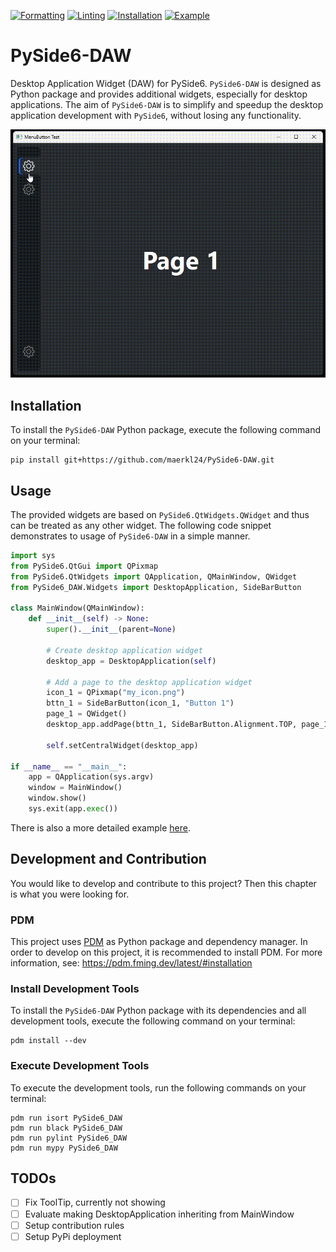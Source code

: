 [![Formatting](https://github.com/maerkl24/PySide6-DAW/actions/workflows/formatting.yml/badge.svg)](https://github.com/maerkl24/PySide6-DAW/actions/workflows/formatting.yml)
[![Linting](https://github.com/maerkl24/PySide6-DAW/actions/workflows/linting.yml/badge.svg)](https://github.com/maerkl24/PySide6-DAW/actions/workflows/linting.yml)
[![Installation](https://github.com/maerkl24/PySide6-DAW/actions/workflows/installation.yml/badge.svg)](https://github.com/maerkl24/PySide6-DAW/actions/workflows/installation.yml)
[![Example](https://github.com/maerkl24/PySide6-DAW/actions/workflows/example.yml/badge.svg)](https://github.com/maerkl24/PySide6-DAW/actions/workflows/example.yml)

# PySide6-DAW

Desktop Application Widget (DAW) for PySide6. ``PySide6-DAW`` is designed as Python package and provides additional
widgets, especially for desktop applications. The aim of ``PySide6-DAW`` is to simplify and speedup the desktop
application development with ``PySide6``, without losing any functionality.

![PySide6-DAW Banner](assets/banner.gif)

## Installation

To install the ``PySide6-DAW`` Python package, execute the following command on your terminal:

```shell
pip install git+https://github.com/maerkl24/PySide6-DAW.git
```

## Usage

The provided widgets are based on ``PySide6.QtWidgets.QWidget`` and thus can be treated as any other widget. The
following code snippet demonstrates to usage of ``PySide6-DAW`` in a simple manner.

```python
import sys
from PySide6.QtGui import QPixmap
from PySide6.QtWidgets import QApplication, QMainWindow, QWidget
from PySide6_DAW.Widgets import DesktopApplication, SideBarButton

class MainWindow(QMainWindow):
    def __init__(self) -> None:
        super().__init__(parent=None)

        # Create desktop application widget
        desktop_app = DesktopApplication(self)

        # Add a page to the desktop application widget
        icon_1 = QPixmap("my_icon.png")
        bttn_1 = SideBarButton(icon_1, "Button 1")
        page_1 = QWidget()
        desktop_app.addPage(bttn_1, SideBarButton.Alignment.TOP, page_1)

        self.setCentralWidget(desktop_app)

if __name__ == "__main__":
    app = QApplication(sys.argv)
    window = MainWindow()
    window.show()
    sys.exit(app.exec())
```

There is also a more detailed example [here](example/__main__.py).

## Development and Contribution

You would like to develop and contribute to this project? Then this chapter is what you were looking for.

### PDM

This project uses [PDM](https://pdm.fming.dev) as Python package and dependency manager. In order to develop on this
project, it is recommended to install PDM. For more information, see: <https://pdm.fming.dev/latest/#installation>

### Install Development Tools

To install the ``PySide6-DAW`` Python package with its dependencies and all development tools, execute the following
command on your terminal:

```shell
pdm install --dev
```

### Execute Development Tools

To execute the development tools, run the following commands on your terminal:

```shell
pdm run isort PySide6_DAW
pdm run black PySide6_DAW
pdm run pylint PySide6_DAW
pdm run mypy PySide6_DAW
```

## TODOs

- [ ] Fix ToolTip, currently not showing
- [ ] Evaluate making DesktopApplication inheriting from MainWindow
- [ ] Setup contribution rules
- [ ] Setup PyPi deployment
